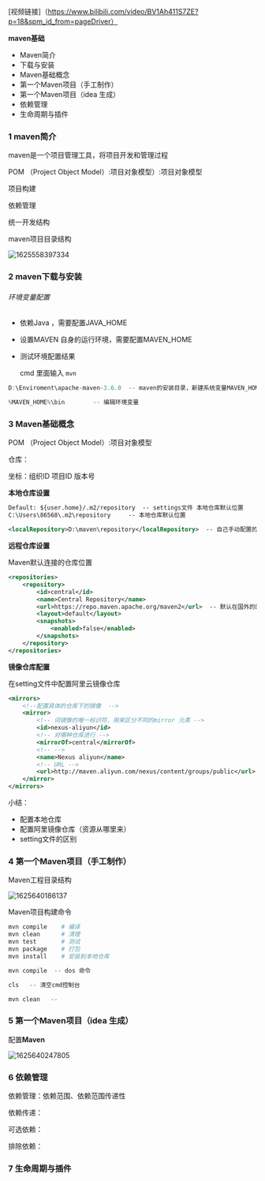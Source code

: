 [视频链接]（https://www.bilibili.com/video/BV1Ah411S7ZE?p=18&spm_id_from=pageDriver）



**maven基础**

- Maven简介
- 下载与安装
- Maven基础概念
- 第一个Maven项目（手工制作）
- 第一个Maven项目（idea 生成）
- 依赖管理
- 生命周期与插件



### 1 maven简介

maven是一个项目管理工具，将项目开发和管理过程

POM （Project Object Model）:项目对象模型）:项目对象模型

项目构建

依赖管理

统一开发结构

maven项目目录结构



![1625558397334](C:\Users\86568\AppData\Roaming\Typora\typora-user-images\1625558397334.png)







### 2 maven下载与安装



###### 环境变量配置

- 依赖Java ，需要配置JAVA_HOME 

- 设置MAVEN 自身的运行环境，需要配置MAVEN_HOME

- 测试环境配置结果

  cmd   里面输入   `mvn`

```java
D:\Enviroment\apache-maven-3.6.0  -- maven的安装目录，新建系统变量MAVEN_HOME

%MAVEN_HOME%\bin		-- 编辑环境变量  
```



### 3 Maven基础概念

POM （Project Object Model）:项目对象模型

仓库：

坐标：组织ID  项目ID  版本号

**本地仓库设置**

```xml
Default: ${user.home}/.m2/repository  -- settings文件 本地仓库默认位置
C:\Users\86568\.m2\repository     -- 本地仓库默认位置

<localRepository>D:\maven\repository</localRepository>  -- 自己手动配置的本地仓库位置
```



**远程仓库设置**

Maven默认连接的仓库位置

```xml
<repositories>
	<repository>
        <id>central</id>
        <name>Central Repository</name>
        <url>https://repo.maven.apache.org/maven2</url>  -- 默认在国外的网站
        <layout>default</layout>
        <snapshots>
        	<enabled>false</enabled>
        </snapshots>
    </repository>
</repositories>
```



**镜像仓库配置**

在setting文件中配置阿里云镜像仓库

```xml
<mirrors>
    <!--配置具体的仓库下的镜像  -->
    <mirror>
        <!-- 词镜像的唯一标识符，用来区分不同的mirror 元素 -->
        <id>nexus-aliyun</id>
        <!-- 对哪种仓库进行 -->
        <mirrorOf>central</mirrorOf>
        <!-- -->
        <name>Nexus aliyun</name>
        <!-- URL -->
        <url>http://maven.aliyun.com/nexus/content/groups/public</url>
    </mirror>
</mirrors>
```



小结：

- 配置本地仓库
- 配置阿里镜像仓库（资源从哪里来）
- setting文件的区别















### 4 第一个Maven项目（手工制作）

Maven工程目录结构

![1625640186137](C:\Users\86568\AppData\Roaming\Typora\typora-user-images\1625640186137.png)

Maven项目构建命令

```bash
mvn compile    # 编译
mvn clean      # 清理
mvn test	   # 测试
mvn package    # 打包
mvn install    # 安装到本地仓库
```



```java
mvn compile  -- dos 命令

cls   -- 清空cmd控制台

mvn clean   -- 
```



### 5 第一个Maven项目（idea 生成）

配置**Maven**

![1625640247805](C:\Users\86568\AppData\Roaming\Typora\typora-user-images\1625640247805.png)





### 6 依赖管理

依赖管理：依赖范围、依赖范围传递性

依赖传递：

可选依赖：

排除依赖：



### 7 生命周期与插件







